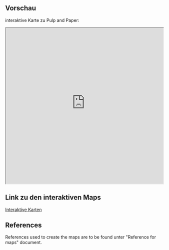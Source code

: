 ## Vorschau

interaktive Karte zu Pulp and Paper:

<iframe src="https://raw.githubusercontent.com/Follow-ETSAP/Maps/refs/heads/main/paper_and_pulp/index.html" width="100%" height="500"></iframe>

## Link zu den interaktiven Maps
<a href="[https://github.com/Follow-ETSAP/Maps/blob/main/paper_and_pulp/index.html](https://raw.githubusercontent.com/Follow-ETSAP/Maps/refs/heads/main/paper_and_pulp/index.html)">Interaktive Karten</a>

## References

References used to create the maps are to be found unter "Reference for maps" document.

